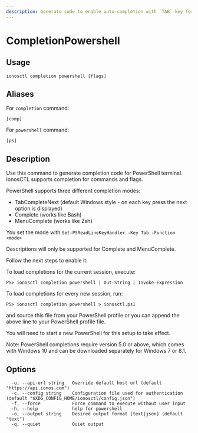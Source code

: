 ```yaml
---
description: Generate code to enable auto-completion with `TAB` key for PowerShell terminal
---
```


# CompletionPowershell

## Usage

```text
ionosctl completion powershell [flags]
```

## Aliases

For `completion` command:

```text
[comp]
```

For `powershell` command:

```text
[ps]
```

## Description

Use this command to generate completion code for PowerShell terminal. IonosCTL supports completion for commands and flags.

PowerShell supports three different completion modes:

* TabCompleteNext \(default Windows style - on each key press the next option is displayed\)
* Complete \(works like Bash\)
* MenuComplete \(works like Zsh\)

You set the mode with `Set-PSReadLineKeyHandler -Key Tab -Function <mode>`

Descriptions will only be supported for Complete and MenuComplete.

Follow the next steps to enable it:

To load completions for the current session, execute:

```text
PS> ionosctl completion powershell | Out-String | Invoke-Expression
```

To load completions for every new session, run:

```text
PS> ionosctl completion powershell > ionosctl.ps1
```

and source this file from your PowerShell profile or you can append the above line to your PowerShell profile file.

You will need to start a new PowerShell for this setup to take effect.

Note: PowerShell completions require version 5.0 or above, which comes with Windows 10 and can be downloaded separately for Windows 7 or 8.1.

## Options

```text
  -u, --api-url string   Override default host url (default "https://api.ionos.com")
  -c, --config string    Configuration file used for authentication (default "$XDG_CONFIG_HOME/ionosctl/config.json")
  -f, --force            Force command to execute without user input
  -h, --help             help for powershell
  -o, --output string    Desired output format [text|json] (default "text")
  -q, --quiet            Quiet output
```

